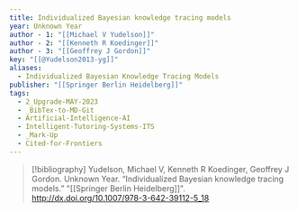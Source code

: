 ```yaml
---
title: Individualized Bayesian knowledge tracing models
year: Unknown Year
author - 1: "[[Michael V Yudelson]]"
author - 2: "[[Kenneth R Koedinger]]"
author - 3: "[[Geoffrey J Gordon]]"
key: "[[@Yudelson2013-yg]]"
aliases:
  - Individualized Bayesian Knowledge Tracing Models
publisher: "[[Springer Berlin Heidelberg]]"
tags:
  - 2_Upgrade-MAY-2023
  - _BibTex-to-MD-Git
  - Artificial-Intelligence-AI
  - Intelligent-Tutoring-Systems-ITS
  - _Mark-Up
  - Cited-for-Frontiers
---
```


> [!bibliography]
> Yudelson, Michael V, Kenneth R Koedinger, Geoffrey J Gordon. Unknown Year. “Individualized Bayesian knowledge tracing models.” "[[Springer Berlin Heidelberg]]". http://dx.doi.org/10.1007/978-3-642-39112-5_18